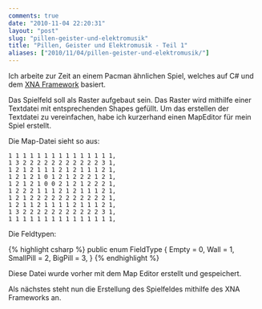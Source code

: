 ```yaml
---
comments: true
date: "2010-11-04 22:20:31"
layout: "post"
slug: "pillen-geister-und-elektromusik"
title: "Pillen, Geister und Elektromusik - Teil 1"
aliases: ["2010/11/04/pillen-geister-und-elektromusik/"]
---
```


Ich arbeite zur Zeit an einem Pacman ähnlichen Spiel, welches auf C# und dem [XNA Framework](http://www.microsoft.com/en-us/download/details.aspx?id=20914) basiert.

Das Spielfeld soll als Raster aufgebaut sein. Das Raster wird mithilfe einer Textdatei mit entsprechenden Shapes gefüllt. Um das erstellen der Textdatei zu vereinfachen, habe ich kurzerhand einen MapEditor für mein Spiel erstellt.

Die Map-Datei sieht so aus:


    1 1 1 1 1 1 1 1 1 1 1 1 1 1 1,
    1 3 2 2 2 2 2 2 2 2 2 2 2 3 1,
    1 2 1 2 1 1 1 2 1 2 1 1 1 2 1,
    1 2 1 2 1 0 1 2 1 2 2 2 1 2 1,
    1 2 1 2 1 0 0 2 1 2 1 2 2 2 1,
    1 2 2 2 1 1 1 2 1 2 1 1 1 2 1,
    1 2 1 2 2 2 2 2 2 2 2 2 2 2 1,
    1 2 1 1 2 1 1 1 1 2 1 1 1 2 1,
    1 3 2 2 2 2 2 2 2 2 2 2 2 3 1,
    1 1 1 1 1 1 1 1 1 1 1 1 1 1 1,



Die Feldtypen:

{% highlight csharp %}
public enum FieldType
{
  Empty = 0,
  Wall = 1,
  SmallPill = 2,
  BigPill = 3,
}
{% endhighlight %}



Diese Datei wurde vorher mit dem Map Editor erstellt und gespeichert.
<!--[![](http://wpimages.phansch.de/2010/11/pacmanMapEditor1-300x156.png)](http://wpimages.phansch.de/2010/11/pacmanMapEditor1.png)-->

Als nächstes steht nun die Erstellung des Spielfeldes mithilfe des XNA Frameworks an.
